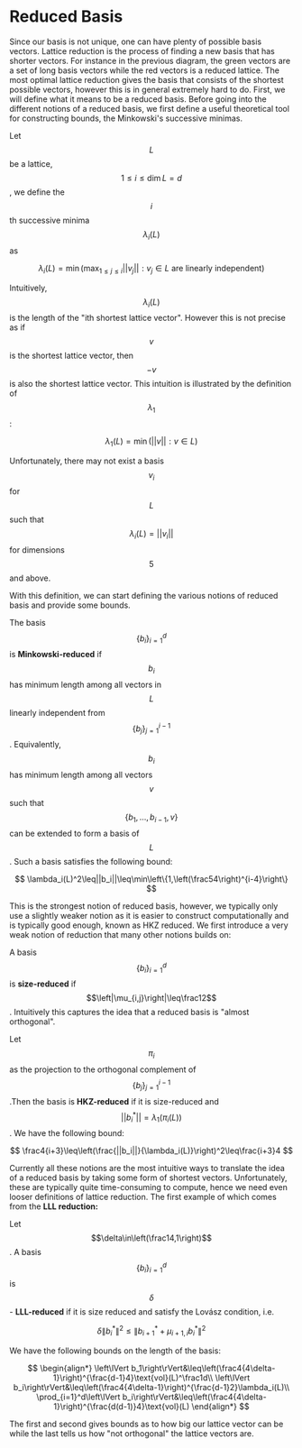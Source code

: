 # Reduced Basis

Since our basis is not unique, one can have plenty of possible basis vectors. Lattice reduction is the process of finding a new basis that has shorter vectors. For instance in the previous diagram, the green vectors are a set of long basis vectors while the red vectors is a reduced lattice. The most optimal lattice reduction gives the basis that consists of the shortest possible vectors, however this is in general extremely hard to do. First, we will define what it means to be a reduced basis. Before going into the different notions of a reduced basis, we first define a useful theoretical tool for constructing bounds, the Minkowski's successive minimas.

Let $$L$$be a lattice, $$1\leq i\leq\dim L=d$$, we define the $$i$$th successive minima$$\lambda_i(L)$$ as

$$
\lambda_i(L)=\min\left(\max_{1\leq j\leq i}||v_j||:v_j\in L\text{ are linearly independent}\right)
$$

Intuitively, $$\lambda_i(L)$$is the length of the "ith shortest lattice vector". However this is not precise as if $$v$$is the shortest lattice vector, then $$-v$$is also the shortest lattice vector. This intuition is illustrated by the definition of $$\lambda_1$$:

$$
\lambda_1(L)=\min\left(||v||:v\in L\right)
$$

Unfortunately, there may not exist a basis $$v_i$$for $$L$$such that $$\lambda_i(L)=||v_i||$$for dimensions $$5$$ and above. 

With this definition, we can start defining the various notions of reduced basis and provide some bounds.

The basis$$\left\{b_i\right\}_{i=1}^d$$ is **Minkowski-reduced** if $$b_i$$has minimum length among all vectors in $$L$$ linearly independent from$$\left\{b_j\right\}_{j=1}^{i-1}$$. Equivalently, $$b_i$$has minimum length among all vectors $$v$$such that $$\left\{b_1,\dots,b_{i-1},v\right\}$$can be extended to form a basis of $$L$$. Such a basis satisfies the following bound: 

$$
\lambda_i(L)^2\leq||b_i||\leq\min\left\{1,\left(\frac54\right)^{i-4}\right\}
$$

This is the strongest notion of reduced basis, however, we typically only use a slightly weaker notion as it is easier to construct computationally and is typically good enough, known as HKZ reduced. We first introduce a very weak notion of reduction that many other notions builds on:

A basis$$\left\{b_i\right\}_{i=1}^d$$is **size-reduced** if $$\left|\mu_{i,j}\right|\leq\frac12$$. Intuitively this captures the idea that a reduced basis is "almost orthogonal".

Let $$\pi_i$$as the projection to the orthogonal complement of $$\left\{b_j\right\}_{j=1}^{i-1}$$.Then the basis is **HKZ-reduced** if it is size-reduced and $$||b_i^*||=\lambda_1\left(\pi_i(L)\right)$$. We have the following bound:

$$
\frac4{i+3}\leq\left(\frac{||b_i||}{\lambda_i(L)}\right)^2\leq\frac{i+3}4
$$

Currently all these notions are the most intuitive ways to translate the idea of a reduced basis by taking some form of shortest vectors. Unfortunately, these are typically quite time-consuming to compute, hence we need even looser definitions of lattice reduction. The first example of which comes from the **LLL reduction:**

Let $$\delta\in\left(\frac14,1\right)$$. A basis$$\left\{b_i\right\}_{i=1}^d$$is $$\delta$$- **LLL-reduced** if it is size reduced and satisfy the Lovász condition, i.e.

$$
\delta\left\lVert b_i^*\right\rVert^2\leq\left\lVert b_{i+1}^*+\mu_{i+1,i}b_i^*\right\rVert^2
$$

We have the following bounds on the length of the basis:

$$
\begin{align*}
\left\lVert b_1\right\rVert&\leq\left(\frac4{4\delta-1}\right)^{\frac{d-1}4}\text{vol}(L)^\frac1d\\
\left\lVert b_i\right\rVert&\leq\left(\frac4{4\delta-1}\right)^{\frac{d-1}2}\lambda_i(L)\\
\prod_{i=1}^d\left\lVert b_i\right\rVert&\leq\left(\frac4{4\delta-1}\right)^{\frac{d(d-1)}4}\text{vol}(L)
\end{align*}
$$

The first and second gives bounds as to how big our lattice vector can be while the last tells us how "not orthogonal" the lattice vectors are.

